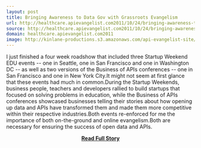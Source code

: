 ```yaml
---
layout: post
title: Bringing Awareness to Data Gov with Grassroots Evangelism
url: http://healthcare.apievangelist.com2011/10/24/bringing-awareness-to-data.gov-with-grassroots-evangelism/
source: http://healthcare.apievangelist.com2011/10/24/bringing-awareness-to-data.gov-with-grassroots-evangelism/
domain: healthcare.apievangelist.com2011
image: http://kinlane-productions.s3.amazonaws.com/api-evangelist-site/blog/Datagov.png
---
```


<p>I just finished a four week roadshow that included three Startup Weekend EDU events -- one in Seattle, one in San Francisco and one in Washington DC -- as well as two versions of the Business of APIs conferences -- one in San Francisco and one in New York City.It might not seem at first glance that these events had much in common.During the Startup Weekends, business people, teachers and developers rallied to build startups that focused on solving problems in education, while the Business of APIs conferences showcased businesses telling their stories about how opening up data and APIs have transformed them and made them more competitive within their respective industries.Both events re-enforced for me the importance of both on-the-ground and online evangelism.Both are necessary for ensuring the success of open data and APIs.</p>
<center><p><a href="http://healthcare.apievangelist.com2011/10/24/bringing-awareness-to-data.gov-with-grassroots-evangelism/" style='padding:25px; font-sze:18px; font-weight: bold;'>Read Full Story</a></p></center>
